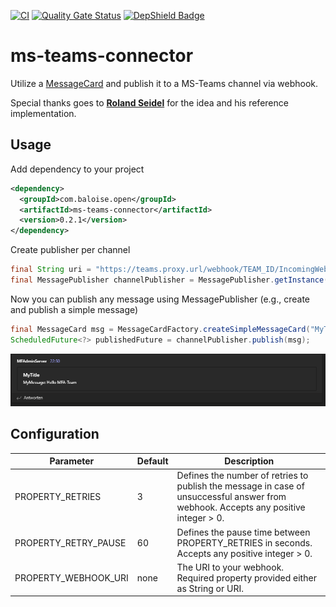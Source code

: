 [![CI](https://github.com/baloise-incubator/ms-teams-connector/actions/workflows/ci.yml/badge.svg?branch=main)](https://github.com/baloise-incubator/ms-teams-connector/actions/workflows/ci.yml)
[![Quality Gate Status](https://sonarcloud.io/api/project_badges/measure?project=baloise-incubator_ms-teams-connector&metric=alert_status)](https://sonarcloud.io/dashboard?id=baloise-incubator_ms-teams-connector)
[![DepShield Badge](https://depshield.sonatype.org/badges/baloise-incubator/ms-teams-connector/depshield.svg)](https://depshield.github.io)

# ms-teams-connector
Utilize a [MessageCard](https://docs.microsoft.com/en-us/microsoftteams/platform/webhooks-and-connectors/how-to/connectors-using) 
and publish it to a MS-Teams channel via webhook.

Special thanks goes to <a href="https://github.com/luechtdiode" target="_blank"><b>Roland Seidel</b></a> for the idea and his reference implementation.

## Usage
Add dependency to your project
```xml
<dependency>
  <groupId>com.baloise.open</groupId>
  <artifactId>ms-teams-connector</artifactId>
  <version>0.2.1</version>
</dependency>
```

Create publisher per channel
```java
final String uri = "https://teams.proxy.url/webhook/TEAM_ID/IncomingWebhook/CHANNEL_ID/WEBHOOK_ID";
final MessagePublisher channelPublisher = MessagePublisher.getInstance(uri);
```

Now you can publish any message using MessagePublisher (e.g., create and publish a simple message)
```java
final MessageCard msg = MessageCardFactory.createSimpleMessageCard("MyTitle", "MyMessage: Hello MFA-Team");
ScheduledFuture<?> publishedFuture = channelPublisher.publish(msg);
```

![Example](docs/img/result_example.png)

## Configuration

|Parameter|Default|Description|
|---------|-------|-----------|
|PROPERTY_RETRIES|3|Defines the number of retries to publish the message in case of unsuccessful answer from webhook. Accepts any positive integer > 0.|
|PROPERTY_RETRY_PAUSE|60|Defines the pause time between PROPERTY_RETRIES in seconds. Accepts any positive integer > 0.|
|PROPERTY_WEBHOOK_URI|none|The URI to your webhook. Required property provided either as String or URI.|

